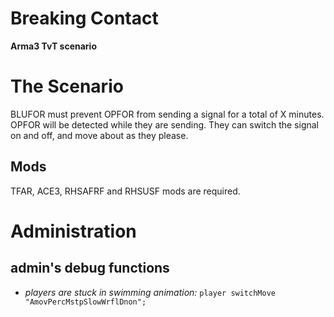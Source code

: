 # Breaking Contact

**Arma3 TvT scenario**

# The Scenario

BLUFOR must prevent OPFOR from sending a signal for a total of X minutes.
OPFOR will be detected while they are sending. 
They can switch the signal on and off, and move about as they please.

## Mods

TFAR, ACE3, RHSAFRF and RHSUSF mods are required. 

# Administration

## admin's debug functions

* *players are stuck in swimming animation:* `player switchMove "AmovPercMstpSlowWrflDnon";`